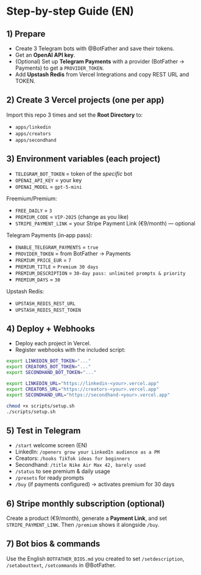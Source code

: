 # Step-by-step Guide (EN)

## 1) Prepare
- Create 3 Telegram bots with @BotFather and save their tokens.
- Get an **OpenAI API key**.
- (Optional) Set up **Telegram Payments** with a provider (BotFather → Payments) to get a `PROVIDER_TOKEN`.
- Add **Upstash Redis** from Vercel Integrations and copy REST URL and TOKEN.

## 2) Create 3 Vercel projects (one per app)
Import this repo 3 times and set the **Root Directory** to:
- `apps/linkedin`
- `apps/creators`
- `apps/secondhand`

## 3) Environment variables (each project)
- `TELEGRAM_BOT_TOKEN` = token of the *specific* bot
- `OPENAI_API_KEY` = your key
- `OPENAI_MODEL` = `gpt-5-mini`

Freemium/Premium:
- `FREE_DAILY` = `3`
- `PREMIUM_CODE` = `VIP-2025` (change as you like)
- `STRIPE_PAYMENT_LINK` = your Stripe Payment Link (€9/month) — optional

Telegram Payments (in‑app pass):
- `ENABLE_TELEGRAM_PAYMENTS` = `true`
- `PROVIDER_TOKEN` = from BotFather → Payments
- `PREMIUM_PRICE_EUR` = `7`
- `PREMIUM_TITLE` = `Premium 30 days`
- `PREMIUM_DESCRIPTION` = `30‑day pass: unlimited prompts & priority`
- `PREMIUM_DAYS` = `30`

Upstash Redis:
- `UPSTASH_REDIS_REST_URL`
- `UPSTASH_REDIS_REST_TOKEN`

## 4) Deploy + Webhooks
- Deploy each project in Vercel.
- Register webhooks with the included script:
```bash
export LINKEDIN_BOT_TOKEN="..."
export CREATORS_BOT_TOKEN="..."
export SECONDHAND_BOT_TOKEN="..."

export LINKEDIN_URL="https://linkedin-<your>.vercel.app"
export CREATORS_URL="https://creators-<your>.vercel.app"
export SECONDHAND_URL="https://secondhand-<your>.vercel.app"

chmod +x scripts/setup.sh
./scripts/setup.sh
```

## 5) Test in Telegram
- `/start` welcome screen (EN)
- LinkedIn: `/openers grow your LinkedIn audience as a PM`
- Creators: `/hooks TikTok ideas for beginners`
- Secondhand: `/title Nike Air Max 42, barely used`
- `/status` to see premium & daily usage
- `/presets` for ready prompts
- `/buy` (if payments configured) → activates premium for 30 days

## 6) Stripe monthly subscription (optional)
Create a product (€9/month), generate a **Payment Link**, and set `STRIPE_PAYMENT_LINK`. Then `/premium` shows it alongside `/buy`.

## 7) Bot bios & commands
Use the English `BOTFATHER_BIOS.md` you created to set `/setdescription`, `/setabouttext`, `/setcommands` in @BotFather.
